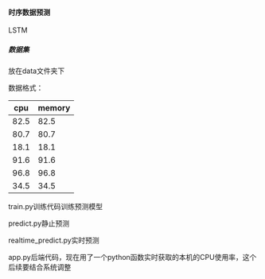 #### 时序数据预测

LSTM

##### 数据集

放在data文件夹下

数据格式：

| cpu  | memory |
| ---- | ------ |
| 82.5 | 82.5   |
| 80.7 | 80.7   |
| 18.1 | 18.1   |
| 91.6 | 91.6   |
| 96.8 | 96.8   |
| 34.5 | 34.5   |

train.py训练代码训练预测模型

predict.py静止预测

realtime_predict.py实时预测

app.py后端代码，现在用了一个python函数实时获取的本机的CPU使用率，这个后续要结合系统调整



